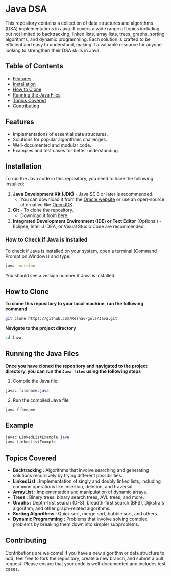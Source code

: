 # Java DSA 

This repository contains a collection of data structures and algorithms (DSA) implementations in Java. It covers a wide range of topics including but not limited to backtracking, linked lists, array lists, trees, graphs, sorting algorithms, and dynamic programming. Each solution is crafted to be efficient and easy to understand, making it a valuable resource for anyone looking to strengthen their DSA skills in Java.

## Table of Contents

- [Features](#features)
- [Installation](#installation)
- [How to Clone](#how-to-clone)
- [Running the Java Files](#running-the-java-files)
- [Topics Covered](#topics-covered)
- [Contributing](#contributing)

## Features

- Implementations of essential data structures.
- Solutions for popular algorithmic challenges.
- Well-documented and modular code.
- Examples and test cases for better understanding.

## Installation

To run the Java code in this repository, you need to have the following installed:

1. **Java Development Kit (JDK)** - Java SE 8 or later is recommended.
    - You can download it from the [Oracle website](https://www.oracle.com/java/technologies/javase-jdk8-downloads.html) or use an open-source alternative like [OpenJDK](https://openjdk.java.net/).
2. **Git** - To clone the repository.
    - Download it from [here](https://git-scm.com/downloads).
3. **Integrated Development Environment (IDE) or Text Editor** (Optional) - Eclipse, IntelliJ IDEA, or Visual Studio Code are recommended.

### How to Check if Java is Installed

To check if Java is installed on your system, open a terminal (Command Prompt on Windows) and type:

```bash
java -version
```
You should see a version number if Java is installed.

## How to Clone
**To clone this repository to your local machine, run the following command**

```sh
git clone https://github.com/Keshav-gola/Java.git
```
**Navigate to the project directory**
```sh
cd Java
```

## Running the Java Files
**Once you have cloned the repository and navigated to the project directory, you can run the `Java files` using the following steps**
  1. Compile the Java file:

```java
javac filename.java
```
  2. Run the compiled Java file:

```java
java filename
```

## Example

```java
javac LinkedListExample.java
java LinkedListExample
```

## Topics Covered
- **Backtracking :** Algorithms that involve searching and generating solutions recursively by trying different possibilities.
- **LinkedList :** Implementation of singly and doubly linked lists, including common operations like insertion, deletion, and traversal.
- **ArrayList :** Implementation and manipulation of dynamic arrays.
- **Trees :** Binary trees, binary search trees, AVL trees, and more.
- **Graphs :** Depth-first search (DFS), breadth-first search (BFS), Dijkstra's algorithm, and other graph-related algorithms.
- **Sorting Algorithms :** Quick sort, merge sort, bubble sort, and others.
- **Dynamic Programming :** Problems that involve solving complex problems by breaking them down into simpler subproblems.

## Contributing
Contributions are welcome! If you have a new algorithm or data structure to add, feel free to fork the repository, create a new branch, and submit a pull request. Please ensure that your code is well-documented and includes test cases.

